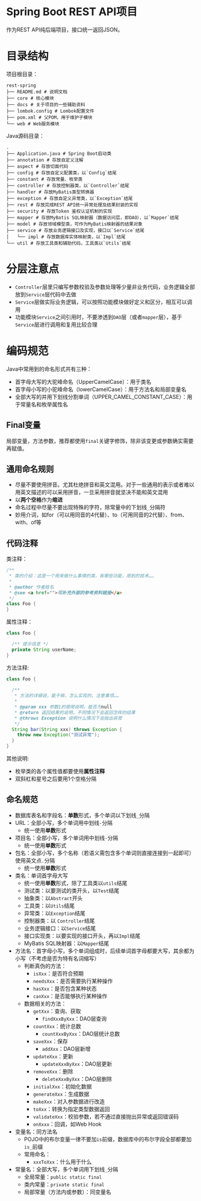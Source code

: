 # Spring Boot REST API项目

作为REST API纯后端项目，接口统一返回JSON。

# 目录结构

项目根目录：

```shell
rest-spring
├── README.md # 说明文档
├── core # 核心模块
├── docs # 关于项目的一些辅助资料
├── lombok.config # Lombok配置文件
├── pom.xml # 父POM，用于维护子模块
└── web # Web服务模块
```

Java源码目录：

```shell
.
├── Application.java # Spring Boot启动类
├── annotation # 存放自定义注解
├── aspect # 存放切面代码
├── config # 存放自定义配置类，以`Config`结尾
├── constant # 存放常量、枚举类
├── controller # 存放控制器类，以`Controller`结尾
├── handler # 存放MyBatis类型转换器
├── exception # 存放自定义异常类，以`Exception`结尾
├── rest # 存放完成REST API统一异常处理及结果封装的实现
├── security # 存放Token 鉴权认证机制的实现
├── mapper # 存放MyBatis SQL映射器（数据访问层，即DAO），以`Mapper`结尾
├── model # 存放领域模型类，可作为MyBatis映射器的结果对象
├── service # 存放业务逻辑接口及实现，接口以`Service`结尾
│   └── impl # 存放数据库实体映射类，以`Impl`结尾
└── util # 存放工具类和辅助代码，工具类以`Utils`结尾
```

# 分层注意点

- `Controller`层里只编写参数校验及参数处理等少量非业务代码，业务逻辑全部放到`Service`层代码中去做
- `Service`层做实际业务逻辑，可以按照功能模块做好定义和区分，相互可以调用
- 功能模块`Service`之间引用时，不要渗透到`DAO`层（或者`mapper`层），基于`Service`层进行调用和复用比较合理

# 编码规范

Java中常用到的命名形式共有三种：

- 首字母大写的大驼峰命名（UpperCamelCase）：用于类名
- 首字母小写的小驼峰命名（lowerCamelCase）：用于方法名和局部变量名
- 全部大写的并用下划线分割单词（UPPER_CAMEL_CONSTANT_CASE）：用于常量名和枚举属性名

## Final变量

局部变量，方法参数，推荐都使用`final`关键字修饰，除非该变更或参数确实需要再赋值。

## 通用命名规则

- 尽量不要使用拼音。尤其杜绝拼音和英文混用。对于一些通用的表示或者难以用英文描述的可以采用拼音，一旦采用拼音就坚决不能和英文混用
- 以**两个空格**作为**缩进**
- 命名过程中尽量不要出现特殊的字符，除常量中的下划线`_`分隔符
- 妙用介词，如for（可以用同音的4代替）、to（可用同音的2代替）、from、with、of等

## 代码注释

类注释：

```java
/**
 * 类的介绍：这是一个用来做什么事情的类，有哪些功能，用到的技术……
 * 
 * @author 作者姓名
 * @see <a href="">可补充外部的参考资料链接</a>
 */
class Foo {
}
```

属性注释：

```java
class Foo {

  /** 提示信息 */
  private String userName;
}
```

方法注释:

```java
class Foo {
  
  /**
   * 方法的详细说，能干嘛，怎么实现的，注意事项……
   *
   * @param xxx 参数1的使用说明，能否为null
   * @return 返回结果的说明，不同情况下会返回怎样的结果
   * @throws Exception 说明什么情况下会抛出异常
   */ 
  String bar(String xxx) throws Exception {
    throw new Exception("测试异常");
  }
}
```

其他说明:
  - 枚举类的各个属性值都要使用**属性注释**
  - 双斜杠和星号之后要用1个空格分隔

## 命名规范

- 数据库表名和字段名：**单数**形式，多个单词以下划线`_`分隔
- URL：全部小写，多个单词用中划线`-`分隔
  - 统一使用**单数**形式
- 项目名：全部小写，多个单词用中划线`-`分隔
  - 统一使用**单数**形式
- 包名：全部小写，多个名称（若语义需包含多个单词则直接连接到一起即可）使用英文点`.`分隔
  - 统一使用**单数**形式
- 类名：单词首字母大写
  - 统一使用**单数**形式，除了工具类以`utils`结尾
  - 测试类：以要测试的类开头，以`Test`结尾
  - 抽象类：以`Abstract`开头
  - 工具类：以`Utils`结尾
  - 异常类：以`Exception`结尾
  - 控制器类：以 `Controller`结尾
  - 业务逻辑接口：以`Service`结尾
  - 接口实现类：以要实现的接口开头，再以`Impl`结尾
  - MyBatis SQL映射器：以`Mapper`结尾
- 方法名：首字母小写，多个单词组成时，后续单词首字母都要大写，其余都为小写（不考虑是否为特有名词缩写）
  - 判断真伪的方法：
    - `isXxx`：是否符合预期
    - `needsXxx`：是否需要执行某种操作
    - `hasXxx`：是否包含某种状态
    - `canXxx`：是否能够执行某种操作
  - 数据相关的方法：
    - `getXxx`：查询、获取
      - `findXxxByXxx`：DAO层查询
    - `countXxx`：统计总数
      - `countXxxByXxx`：DAO层统计总数
    - `saveXxx`：保存
      - `addXxx`：DAO层新增
    - `updateXxx`：更新
      - `updateXxxByXxx`：DAO层更新
    - `removeXxx`：删除
      - `deleteXxxByXxx`：DAO层删除
    - `initialXxx`：初始化数据
    - `generateXxx`：生成数据
    - `makeXxx`：对入参数据进行改造
    - `toXxx`：转换为指定类型数据返回
    - `validateXxx`：校验参数，若不通过直接抛出异常或返回错误码
    - `onXxxx`：回调，如Web Hook
- 变量名：同方法名
  - POJO中的布尔变量一律不要加`is`前缀，数据库中的布尔字段全部都要加`is_`前缀
  - 常用命名：
    - `xxxToXxx`：什么用于什么
- 常量名：全部大写，多个单词用下划线`_`分隔
  - 全局常量：`public static final`
  - 类内常量：`private static final`
  - 局部常量（方法内或参数）：同变量名
